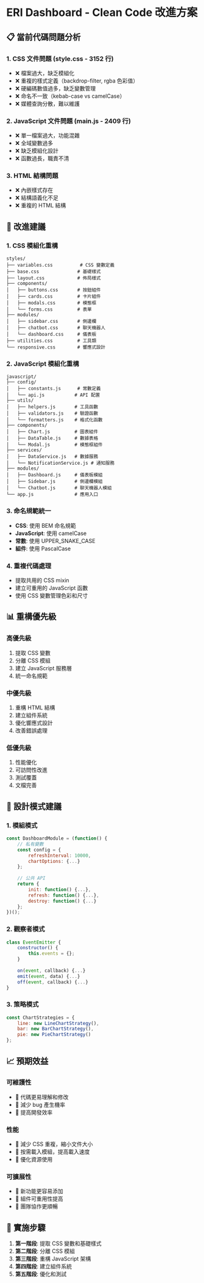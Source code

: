# ERI Dashboard - Clean Code 改進方案

## 📋 **當前代碼問題分析**

### 1. **CSS 文件問題 (style.css - 3152 行)**
- ❌ 檔案過大，缺乏模組化
- ❌ 重複的樣式定義（backdrop-filter, rgba 色彩值）
- ❌ 硬編碼數值過多，缺乏變數管理
- ❌ 命名不一致（kebab-case vs camelCase）
- ❌ 媒體查詢分散，難以維護

### 2. **JavaScript 文件問題 (main.js - 2409 行)**
- ❌ 單一檔案過大，功能混雜
- ❌ 全域變數過多
- ❌ 缺乏模組化設計
- ❌ 函數過長，職責不清

### 3. **HTML 結構問題**
- ❌ 內嵌樣式存在
- ❌ 結構語義化不足
- ❌ 重複的 HTML 結構

## 🔧 **改進建議**

### **1. CSS 模組化重構**
```
styles/
├── variables.css          # CSS 變數定義
├── base.css              # 基礎樣式
├── layout.css            # 佈局樣式
├── components/
│   ├── buttons.css       # 按鈕組件
│   ├── cards.css         # 卡片組件
│   ├── modals.css        # 模態框
│   └── forms.css         # 表單
├── modules/
│   ├── sidebar.css       # 側邊欄
│   ├── chatbot.css       # 聊天機器人
│   └── dashboard.css     # 儀表板
├── utilities.css         # 工具類
└── responsive.css        # 響應式設計
```

### **2. JavaScript 模組化重構**
```
javascript/
├── config/
│   ├── constants.js      # 常數定義
│   └── api.js           # API 配置
├── utils/
│   ├── helpers.js       # 工具函數
│   ├── validators.js    # 驗證函數
│   └── formatters.js    # 格式化函數
├── components/
│   ├── Chart.js         # 圖表組件
│   ├── DataTable.js     # 數據表格
│   └── Modal.js         # 模態框組件
├── services/
│   ├── DataService.js   # 數據服務
│   └── NotificationService.js # 通知服務
├── modules/
│   ├── Dashboard.js     # 儀表板模組
│   ├── Sidebar.js       # 側邊欄模組
│   └── Chatbot.js       # 聊天機器人模組
└── app.js               # 應用入口
```

### **3. 命名規範統一**
- **CSS**: 使用 BEM 命名規範
- **JavaScript**: 使用 camelCase
- **常數**: 使用 UPPER_SNAKE_CASE
- **組件**: 使用 PascalCase

### **4. 重複代碼處理**
- 提取共用的 CSS mixin
- 建立可重用的 JavaScript 函數
- 使用 CSS 變數管理色彩和尺寸

## 📊 **重構優先級**

### **高優先級**
1. 提取 CSS 變數
2. 分離 CSS 模組
3. 建立 JavaScript 服務層
4. 統一命名規範

### **中優先級**
1. 重構 HTML 結構
2. 建立組件系統
3. 優化響應式設計
4. 改善錯誤處理

### **低優先級**
1. 性能優化
2. 可訪問性改進
3. 測試覆蓋
4. 文檔完善

## 🎨 **設計模式建議**

### **1. 模組模式**
```javascript
const DashboardModule = (function() {
    // 私有變數
    const config = {
        refreshInterval: 10000,
        chartOptions: {...}
    };
    
    // 公共 API
    return {
        init: function() {...},
        refresh: function() {...},
        destroy: function() {...}
    };
})();
```

### **2. 觀察者模式**
```javascript
class EventEmitter {
    constructor() {
        this.events = {};
    }
    
    on(event, callback) {...}
    emit(event, data) {...}
    off(event, callback) {...}
}
```

### **3. 策略模式**
```javascript
const ChartStrategies = {
    line: new LineChartStrategy(),
    bar: new BarChartStrategy(),
    pie: new PieChartStrategy()
};
```

## 📈 **預期效益**

### **可維護性**
- 🎯 代碼更易理解和修改
- 🎯 減少 bug 產生機率
- 🎯 提高開發效率

### **性能**
- 🎯 減少 CSS 重複，縮小文件大小
- 🎯 按需載入模組，提高載入速度
- 🎯 優化資源使用

### **可擴展性**
- 🎯 新功能更容易添加
- 🎯 組件可重用性提高
- 🎯 團隊協作更順暢

## 🚀 **實施步驟**

1. **第一階段**: 提取 CSS 變數和基礎樣式
2. **第二階段**: 分離 CSS 模組
3. **第三階段**: 重構 JavaScript 架構
4. **第四階段**: 建立組件系統
5. **第五階段**: 優化和測試
